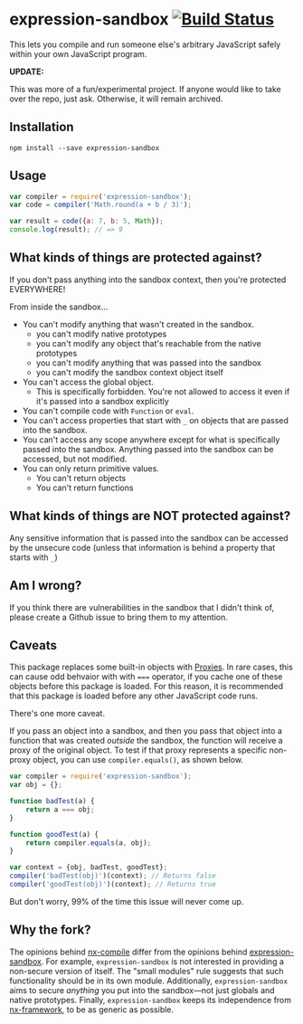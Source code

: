 # expression-sandbox [![Build Status](https://travis-ci.org/JoshuaWise/expression-sandbox.svg?branch=master)](https://travis-ci.org/JoshuaWise/expression-sandbox)
This lets you compile and run someone else's arbitrary JavaScript safely within your own JavaScript program.

**UPDATE:**

This was more of a fun/experimental project. If anyone would like to take over the repo, just ask. Otherwise, it will remain archived.

## Installation
```
npm install --save expression-sandbox
```

## Usage
```js
var compiler = require('expression-sandbox');
var code = compiler('Math.round(a + b / 3)');

var result = code({a: 7, b: 5, Math});
console.log(result); // => 9
```

## What kinds of things are protected against?
If you don't pass anything into the sandbox context, then you're protected EVERYWHERE!

From inside the sandbox...
* You can't modify anything that wasn't created in the sandbox.
	* you can't modify native prototypes
	* you can't modify any object that's reachable from the native prototypes
	* you can't modify anything that was passed into the sandbox
	* you can't modify the sandbox context object itself
* You can't access the global object.
	* This is specifically forbidden. You're not allowed to access it even if it's passed into a sandbox explicitly
* You can't compile code with `Function` or `eval`.
* You can't access properties that start with `_` on objects that are passed into the sandbox.
* You can't access any scope anywhere except for what is specifically passed into the sandbox. Anything passed into the sandbox can be accessed, but not modified.
* You can only return primitive values.
	* You can't return objects
	* You can't return functions

## What kinds of things are NOT protected against?

Any sensitive information that is passed into the sandbox can be accessed by the unsecure code (unless that information is behind a property that starts with `_`)

## Am I wrong?

If you think there are vulnerabilities in the sandbox that I didn't think of, please create a Github issue to bring them to my attention.

## Caveats

This package replaces some built-in objects with [Proxies](https://developer.mozilla.org/en-US/docs/Web/JavaScript/Reference/Global_Objects/Proxy). In rare cases, this can cause odd behvaior with with `===` operator, if you cache one of these objects before this package is loaded. For this reason, it is recommended that this package is loaded before any other JavaScript code runs.

There's one more caveat.

If you pass an object into a sandbox, and then you pass that object into a function that was created *outside* the sandbox, the function will receive a proxy of the original object. To test if that proxy represents a specific non-proxy object, you can use `compiler.equals()`, as shown below.

```js
var compiler = require('expression-sandbox');
var obj = {};

function badTest(a) {
	return a === obj;
}

function goodTest(a) {
	return compiler.equals(a, obj);
}

var context = {obj, badTest, goodTest};
compiler('badTest(obj)')(context); // Returns false
compiler('goodTest(obj)')(context); // Returns true
```

But don't worry, 99% of the time this issue will never come up.

## Why the fork?

The opinions behind [nx-compile](https://github.com/RisingStack/nx-compile) differ from the opinions behind [expression-sandbox](https://github.com/JoshuaWise/expression-sandbox). For example, `expression-sandbox` is not interested in providing a non-secure version of itself. The "small modules" rule suggests that such functionality should be in its own module. Additionally, `expression-sandbox` aims to secure *anything* you put into the sandbox—not just globals and native prototypes. Finally, `expression-sandbox` keeps its independence from [nx-framework](https://github.com/RisingStack/nx-framework), to be as generic as possible.

